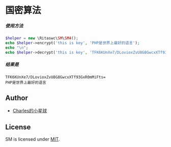 # 国密算法

##### 使用方法

```php
$helper = new \Ritaswc\SM\SM4();
echo $helper->encrypt('this is key', 'PHP是世界上最好的语言');
echo "\n";
echo $helper->decrypt('this is key', 'TFK6KUnXe7/DLovioxZvU8G8GwcxXTf93GxR0mMiFts=');
```
##### 结果是
```shell script
TFK6KUnXe7/DLovioxZvU8G8GwcxXTf93GxR0mMiFts=
PHP是世界上最好的语言
```

## Author
- [Charles的小星球](https://blog.yinghualuo.cn)

## License
SM is licensed under [MIT](https://github.com/ritaswc/sm/blob/master/LICENSE).
